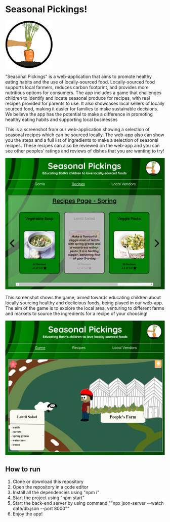 # Seasonal Pickings!

<img src="logo.png" width="150"/>

"Seasonal Pickings" is a web-application that aims to promote healthy eating habits and the use of locally-sourced food. Locally-sourced food supports local farmers, reduces carbon footprint, and provides more nutritious options for consumers. The app includes a game that challenges children to identify and locate seasonal produce for recipes, with real recipes provided for parents to use. It also showcases local sellers of locally sourced food, making it easier for families to make sustainable decisions. We believe the app has the potential to make a difference in promoting healthy eating habits and supporting local businesses

This is a screenshot from our web-application showing a selection of seasonal recipes which can be sourced locally. The web-app also can show you the steps and a full list of ingredients to make a selection of seasonal recipes. These recipes can also be reviewed on the web-app and you can see other peoples' ratings and reviews of dishes that you are wanting to try!

<img src="/public/images/Screenshot 2023-04-02 112510.png" width="600"/>


This screenshot shows the game, aimed towards educating children about locally sourcing healthy and declicious foods, being played in our web-app. The aim of the game is to explore the local area, venturing to different farms and markets to source the ingredients for a recipe of your choosing!

<img src="/public/images/Screenshot 2023-04-02 112628.png" width="600"/>


## How to run
1. Clone or download this repository
2. Open the repository in a code editor
3. Install all the dependencies using "npm i"
4. Start the project using "npm start"
5. Start the back-end server by using command ""npx json-server --watch data/db.json --port 8000""
6. Enjoy the app!
